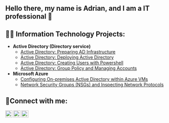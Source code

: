 ## Hello there, my name is Adrian, and I am a IT professional 👋

<h2>👨‍💻 Information Technology Projects:</h2>

- <b>Active Directory (Directory service)</b>
  - [Active Directory: Preparing AD Infrastructure](https://github.com/AdrianT800/osticket-prereqs)
  - [Active Directory: Deploying Active Directory](https://github.com/joshmadakorcc/post-install-config)
  - [Active Directory: Creating Users with Powershell](https://github.com/joshmadakorcc/ticket-lifecycle)
  - [Active Directory: Group Policy and Managing Accounts](https://github.com/joshmadakorcc/ticket-lifecycle)
- <b>Microsoft Azure</b>
  - [Configuring On-premises Active Directory within Azure VMs](https://github.com/joshmadakorcc/configure-ad)
  - [Network Security Groups (NSGs) and Inspecting Network Protocols](https://github.com/joshmadakorcc/azure-network-protocols)

<h2>🤳Connect with me:</h2>

[<img align="left" alt="Josh | Twitter" width="22px" src="https://cdn.jsdelivr.net/npm/simple-icons@v3/icons/twitter.svg" />][twitter]
[<img align="left" alt="Josh | LinkedIn" width="22px" src="https://cdn.jsdelivr.net/npm/simple-icons@v3/icons/linkedin.svg" />][linkedin]
[<img align="left" alt="Josh | Instagram" width="22px" src="https://cdn.jsdelivr.net/npm/simple-icons@v3/icons/instagram.svg" />][instagram]

[twitter]: https://twitter.com/Josh
[instagram]: https://www.instagram.com/Josh
[linkedin]: https://linkedin.com/in/Josh
